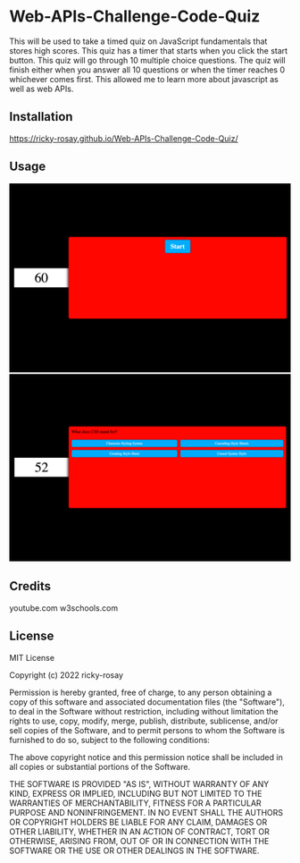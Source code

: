 # Web-APIs-Challenge-Code-Quiz

This will be used to take a timed quiz on JavaScript fundamentals that stores high scores. This quiz has a timer that starts when you click the start button. This quiz will go through 10 multiple choice questions. The quiz will finish either when you answer all 10 questions or when the timer reaches 0 whichever comes first. This allowed me to learn more about javascript as well as web APIs.

## Installation

https://ricky-rosay.github.io/Web-APIs-Challenge-Code-Quiz/

## Usage

![image of the start of the quiz](./images/start.png)
![image of the first question](./images/question.png)

## Credits

youtube.com
w3schools.com

## License

MIT License

Copyright (c) 2022 ricky-rosay

Permission is hereby granted, free of charge, to any person obtaining a copy of this software and associated documentation files (the "Software"), to deal in the Software without restriction, including without limitation the rights to use, copy, modify, merge, publish, distribute, sublicense, and/or sell copies of the Software, and to permit persons to whom the Software is furnished to do so, subject to the following conditions:

The above copyright notice and this permission notice shall be included in all copies or substantial portions of the Software.

THE SOFTWARE IS PROVIDED "AS IS", WITHOUT WARRANTY OF ANY KIND, EXPRESS OR IMPLIED, INCLUDING BUT NOT LIMITED TO THE WARRANTIES OF MERCHANTABILITY, FITNESS FOR A PARTICULAR PURPOSE AND NONINFRINGEMENT. IN NO EVENT SHALL THE AUTHORS OR COPYRIGHT HOLDERS BE LIABLE FOR ANY CLAIM, DAMAGES OR OTHER LIABILITY, WHETHER IN AN ACTION OF CONTRACT, TORT OR OTHERWISE, ARISING FROM, OUT OF OR IN CONNECTION WITH THE SOFTWARE OR THE USE OR OTHER DEALINGS IN THE SOFTWARE.
